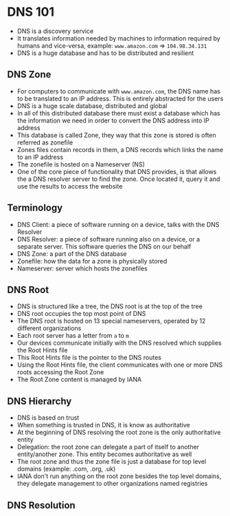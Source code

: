 # DNS 101

- DNS is a discovery service
- It translates information needed by machines to information required by humans and vice-versa, example: `www.amazon.com` => `104.98.34.131`
- DNS is a huge database and has to be distributed and resilient

## DNS Zone

- For computers to communicate with `www.amazon.com`, the DNS name has to be translated to an IP address. This is entirely abstracted for the users
- DNS is a huge scale database, distributed and global
- In all of this distributed database there must exist a database which has the information we need in order to convert the DNS address into IP address
- This database is called Zone, they way that this zone is stored is often referred as zonefile
- Zones files contain records in them, a DNS records which links the name to an IP address
- The zonefile is hosted on a Nameserver (NS)
- One of the core piece of functionality that DNS provides, is that allows the a DNS resolver server to find the zone. Once located it, query it and use the results to access the website

## Terminology

- DNS Client: a piece of software running on a device, talks with the DNS Resolver
- DNS Resolver: a piece of software running also on a device, or a separate server. This software queries the DNS on our behalf
- DNS Zone: a part of the DNS database
- Zonefile: how the data for a zone is physically stored
- Nameserver: server which hosts the zonefiles

## DNS Root

- DNS is structured like a tree, the DNS root is at the top of the tree
- DNS root occupies the top most point of DNS
- The DNS root is hosted on 13 special nameservers, operated by 12 different organizations
- Each root server has a letter from `a` to `m`
- Our devices communicate initially with the DNS resolved which supplies the Root Hints file
- This Root Hints file is the pointer to the DNS routes
- Using the Root Hints file, the client communicates with one or more DNS roots accessing the Root Zone
- The Root Zone content is managed by IANA

## DNS Hierarchy

- DNS is based on trust
- When something is trusted in DNS, it is know as authoritative
- At the beginning of DNS resolving the root zone is the only authoritative entity
- Delegation: the root zone can delegate a part of itself to another entity/another zone. This entity becomes authoritative as well
- The root zone and thus the zone file is just a database for top level domains (example: .com, .org, .uk)
- IANA don't run anything on the root zone besides the top level domains, they delegate management to other organizations named registries

## DNS Resolution
